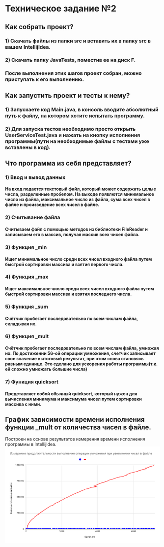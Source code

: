 # Техническое задание №2
## Как собрать проект?
### 1) Скачать файлы из папки src и вставить их в папку src в вашем IntellijIdea.
### 2) Скачать папку JavaTests, поместив ее на диск F.
### После выполнения этих шагов проект собран, можно приступать к его выполнению. 
## Как запустить проект и тесты к нему?
### 1) Запускаете код Main.java, в консоль вводите абсолютный путь к файлу, на котором хотите испытать программу.
### 2) Для запуска тестов необходимо просто открыть UserServiceTest.java и нажать на кнопку исполнения программы(пути на необходимые файлы с тестами уже вставлены в код).
## Что программа из себя представляет?
### 1) Ввод и вывод данных 
#### На вход подается текстовый файл, который может содержать целые числа, разделенные пробелом. На выходе появлются минимальное число из файла, максимальное число из файла, сума всех чисел в файле и произведение всех чисел в файле.
### 2) Считывание файла
#### Считываем файл с помощью методов из библиотеки FileReader и записываем его в массив, получая массив всех чисел файла.
### 3) Функция _min
#### Ищет минимальное число среди всех чисел входного файла путем быстрой сортировки массива и взятия первого числа.
### 4) Функция _max
#### Ищет максимальное число среди всех чисел входного файла путем быстрой сортировки массива и взятия последнего числа.
### 5) Функция _sum
#### Счётчик пробегает последовательно по всем числам файла, складывая их.
### 6) Функция _mult
#### Счётчик пробегает последовательно по всем числам файла, умножая их. По достижении 56-ой операции умножения, счетчик записывает свое значение в итоговый результат, при этом снова становясь равным единице. Это сделано для ускорения работы программы(т.к. ей сложно умножать большие числа)
### 7) Функция quicksort
#### Представляет собой обычный quicksort, который нужен для вычисления минимума и максимума чисел путем сортировки массива с ними.
## График зависимости времени исполнения функции _mult от количества чисел в файле.
Построен на основе результатов измерения времени исполнения программы в IntellijIdea.
![](NumberToMult.png)
